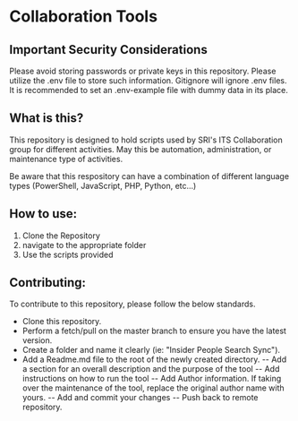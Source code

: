 # Collaboration Tools

## Important Security Considerations

Please avoid storing passwords or private keys in this repository.  Please utilize the .env file to store such information.   Gitignore will ignore .env files.   It is recommended to set an .env-example file with dummy data in its place.

## What is this?

This repository is designed to hold scripts used by SRI's ITS Collaboration group for different activities.  May this be automation, administration, or maintenance type of activities.  

Be aware that this respository can have a combination of different language types (PowerShell, JavaScript, PHP, Python, etc...)

## How to use:

1. Clone the Repository
2. navigate to the appropriate folder
3. Use the scripts provided

## Contributing:

To contribute to this repository, please follow the below standards.

- Clone this repository.
- Perform a fetch/pull on the master branch to ensure you have the latest version.
- Create a folder and name it clearly (ie: "Insider People Search Sync").
- Add a Readme.md file to the root of the newly created directory.
-- Add a section for an overall description and the purpose of the tool
-- Add instructions on how to run the tool
-- Add Author information.   If taking over the maintenance of the tool, replace the original author name with yours. 
-- Add and commit your changes
-- Push back to remote repository.  

